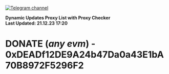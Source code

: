 [![Telegram channel](https://img.shields.io/endpoint?url=https://runkit.io/damiankrawczyk/telegram-badge/branches/master?url=https://t.me/n4z4v0d)](https://t.me/n4z4v0d) 

**Dynamic Updates Proxy List with Proxy Checker**  
**Last Updated: 21.12.23 17:20**

# DONATE (_any evm_) - 0xDEADf12DE9A24b47Da0a43E1bA70B8972F5296F2
